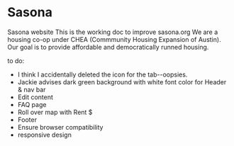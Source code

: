 # Sasona
Sasona website
This is the working doc to improve sasona.org 
We are a housing co-op under CHEA (Commmunity Housing Expansion of Austin). 
Our goal is to provide affordable and democratically runned housing. 

to do:
- I think I accidentally deleted the icon for the tab--oopsies. 
- Jackie advises dark green background with white font color for Header & nav bar
- Edit content
- FAQ page
- Roll over map with Rent $
- Footer
- Ensure browser compatibility 
- responsive design

